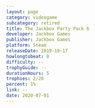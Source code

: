 ```yaml
---
layout: page
category: videogame
subcategory: retired
title: The Jackbox Party Pack 6
developer: Jackbox Games
publisher: Jackbox Games
platform: Steam
releaseDate: 2019-10-17
howlongtobeat: 8
difficulty: --
trophyGuide: --
durationHours: 5
trophies: 2/20
percent: 1%
link: --
date: 2020-07-01
---
```

